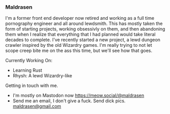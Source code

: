 ### Maldrasen 
I'm a former front end developer now retired and working as a full time pornography engineer and all around lewdsmith. This has mostly taken the form of starting 
projects, working obsessivly on them, and then abandoning them when I realize that everything that I had planned would take literal decades to complete. I've recently
started a new project, a lewd dungeon crawler inspired by the old Wizardry games. I'm really trying to not let scope creep bite me on the ass this time, but we'll see 
how that goes.

Currently Working On:
  - Learning Rust
  - Rhysh: A lewd Wizardry-like

Getting in touch with me.
 - I'm mostly on Mastodon now https://meow.social/@maldrasen
 - Send me an email, I don't give a fuck. Send dick pics. maldrasen@gmail.com 
